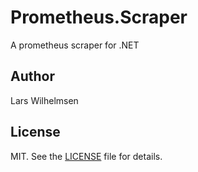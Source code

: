 # Prometheus.Scraper

A prometheus scraper for .NET

## Author

Lars Wilhelmsen

## License

MIT. See the [LICENSE](LICENSE) file for details.